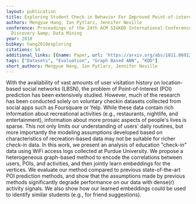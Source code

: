 ```yaml
---
layout: publication
title: Exploring Student Check-in Behavior For Improved Point-of-interest Prediction
authors: Mengyue Hang, Ian Pytlarz, Jennifer Neville
conference: Proceedings of the 24th ACM SIGKDD International Conference on Knowledge
  Discovery &amp; Data Mining
year: 2018
bibkey: hang2018exploring
citations: 54
additional_links: [{name: Paper, url: 'https://arxiv.org/abs/1811.06912'}]
tags: ["Datasets", "Evaluation", "Graph Based ANN", "KDD"]
short_authors: Mengyue Hang, Ian Pytlarz, Jennifer Neville
---
```

With the availability of vast amounts of user visitation history on
location-based social networks (LBSN), the problem of Point-of-Interest (POI)
prediction has been extensively studied. However, much of the research has been
conducted solely on voluntary checkin datasets collected from social apps such
as Foursquare or Yelp. While these data contain rich information about
recreational activities (e.g., restaurants, nightlife, and entertainment),
information about more prosaic aspects of people's lives is sparse. This not
only limits our understanding of users' daily routines, but more importantly
the modeling assumptions developed based on characteristics of recreation-based
data may not be suitable for richer check-in data. In this work, we present an
analysis of education "check-in" data using WiFi access logs collected at
Purdue University. We propose a heterogeneous graph-based method to encode the
correlations between users, POIs, and activities, and then jointly learn
embeddings for the vertices. We evaluate our method compared to previous
state-of-the-art POI prediction methods, and show that the assumptions made by
previous methods significantly degrade performance on our data with dense(r)
activity signals. We also show how our learned embeddings could be used to
identify similar students (e.g., for friend suggestions).